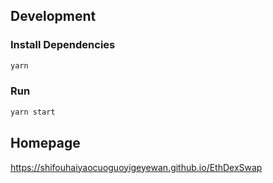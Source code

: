 ## Development

### Install Dependencies

```bash
yarn
```

### Run

```bash
yarn start
```

## Homepage

https://shifouhaiyaocuoguoyigeyewan.github.io/EthDexSwap
